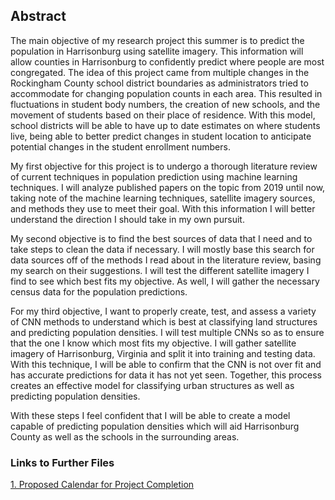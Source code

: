 ## Abstract
The main objective of my research project this summer is to predict the population in Harrisonburg using satellite imagery. This information will allow counties in Harrisonburg to confidently predict where people are most congregated. The idea of this project came from multiple changes in the Rockingham County school district boundaries as administrators tried to accommodate for changing population counts in each area. This resulted in fluctuations in student body numbers, the creation of new schools, and the movement of students based on their place of residence. With this model, school districts will be able to have up to date estimates on where students live, being able to better predict changes in student location to anticipate potential changes in the student enrollment numbers. 

My first objective for this project is to undergo a thorough literature review of current techniques in population prediction using machine learning techniques. I will analyze published papers on the topic from 2019 until now, taking note of the machine learning techniques, satellite imagery sources, and methods they use to meet their goal. With this information I will better understand the direction I should take in my own pursuit.

My second objective is to find the best sources of data that I need and to take steps to clean the data if necessary. I will mostly base this search for data sources off of the methods I read about in the literature review, basing my search on their suggestions. I will test the different satellite imagery I find to see which best fits my objective. As well, I will gather the necessary census data for the population predictions. 

For my third objective, I want to properly create, test, and assess a variety of CNN methods to understand which is best at classifying land structures and predicting population densities. I will test multiple CNNs so as to ensure that the one I know which most fits my objective. I will gather satellite imagery of Harrisonburg, Virginia and split it into training and testing data. With this technique, I will be able to confirm that the CNN is not over fit and has accurate predictions for data it has not yet seen. Together, this process creates an effective model for classifying urban structures as well as predicting population densities. 

With these steps I feel confident that I will be able to create a model capable of predicting population densities which will aid Harrisonburg County as well as the schools in the surrounding areas. 

### Links to Further Files
[1. Proposed Calendar for Project Completion](calendar.md)
